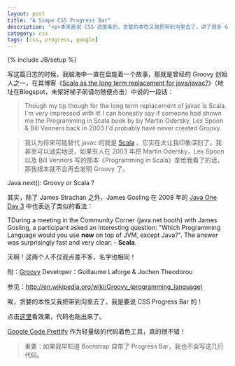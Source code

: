 ```yaml
---
layout: post
title: "A Simpe CSS Progress Bar"
description: "<p>本来是说 CSS 进度条的，贪婪的本性又我把带到沟里去了，讲了很多 Groovy 和 Scala 的故事。</p><p>点击<a href='/demo/progressbar/index.html'>这里</a>看效果，代码也贴出来了。</p><p><a href='https://code.google.com/p/google-code-prettify/'>Google Code Prettify</a> 作为轻量级的代码着色工具，真的很不错！</p><p>重要：如果我早知道 BootStrap 自带了 Progress Bar，我也不会写这几行代码。</p>"
category: css
tags: [css, progress, google]
---
```

{% include JB/setup %}

写这篇日志的时候，我脑海中一直在盘旋着一个故事，那就是曾经的 Groovy 创始人之一，在其博客《[Scala as the long term replacement for java/javac?](http://macstrac.blogspot.com/2009/04/scala-as-long-term-replacement-for.html)》（地址在Blogspot，未架好梯子前请勿随便点击）中说的一段话：

<blockquote class="justify">Though my tip though for the long term replacement of javac is Scala. I'm very impressed with it! I can honestly say if someone had shown me the Programming in Scala book by by Martin Odersky, Lex Spoon &amp; Bill Venners back in 2003 I'd probably have never created Groovy.</blockquote>

>我认为将来可能替代 javac 的就是 [Scala](http://www.scalac.com/) 。它实在太让我印象深刻了。我甚至可以诚实地说，如果有人在 2003 年把 Martin Odersky，Lex Spoon 以及 Bill Venners 写的那本《Programming in Scala》拿给我看了的话，那我根本就不会再去发明 Groovy 了。

Java.next(): Groovy or Scala ?

其实，除了 James Strachan 之外，James Gosling 在 2008 年的 [Java One Day 3](http://weblogs.java.net/blog/cayhorstmann/archive/2008/05/java_one_day_3_1.html) 中也表达了类似的看法：

<p class="justify">TDuring a meeting in the Community Corner (java.net booth) with James Gosling, a participant asked an interesting question: "Which Programming Language would you use <b>now</b> on top of JVM, except Java?". The answer was surprisingly fast and very clear: - <strong>Scala</strong>.</p>

天啊！这两个人不仅观点差不多，名字也相同！

附：[Groovy](http://groovy.codehaus.org/) Developer：Guillaume Laforge & Jochen Theodorou

参见：<http://en.wikipedia.org/wiki/Groovy_(programming_language)>

唉，贪婪的本性又我把带到沟里去了，我是要说 CSS Progress Bar 的！

点击[这里](/demo/progressbar/index.html)看效果，代码也贴出来了。

[Google Code Prettify](https://code.google.com/p/google-code-prettify/) 作为轻量级的代码着色工具，真的很不错！

<blockquote class="warning">
重要：如果我早知道 Bootstrap 自带了 Progress Bar，我也不会写这几行代码。</blockquote>





